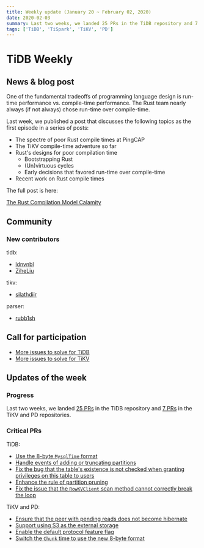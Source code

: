 ```yaml
---
title: Weekly update (January 20 ~ February 02, 2020)
date: 2020-02-03
summary: Last two weeks, we landed 25 PRs in the TiDB repository and 7 PRs in the TiKV and PD repositories.
tags: ['TiDB', 'TiSpark', 'TiKV', 'PD']
---
```


# TiDB Weekly

## News & blog post

One of the fundamental tradeoffs of programming language design is run-time performance vs. compile-time performance. The Rust team nearly always (if not always) chose run-time over compile-time.

Last week, we published a post that discusses the following topics as the first episode in a series of posts:

- The spectre of poor Rust compile times at PingCAP
- The TiKV compile-time adventure so far
- Rust's designs for poor compilation time
    - Bootstrapping Rust
    - (Un)virtuous cycles
    - Early decisions that favored run-time over compile-time
- Recent work on Rust compile times

The full post is here:

[The Rust Compilation Model Calamity](https://pingcap.com/blog/rust-compilation-model-calamity/)

## Community

### New contributors

tidb:

- [ldnvnbl](https://github.com/ldnvnbl)
- [ZiheLiu](https://github.com/ZiheLiu)

tikv:

- [silathdiir](https://github.com/silathdiir)

parser:

- [rubb1sh](https://github.com/rubb1sh)

## Call for participation

- [More issues to solve for TiDB](https://github.com/pingcap/tidb/issues?q=is%3Aissue+is%3Aopen+label%3A%22help+wanted%22)
- [More issues to solve for TiKV](https://github.com/tikv/tikv/labels/S%3A%20HelpWanted)

## Updates of the week

### Progress

Last two weeks, we landed [25 PRs](https://github.com/pingcap/tidb/pulls?utf8=%E2%9C%93&q=is%3Apr+is%3Amerged+merged%3A2020-01-20..2020-02-02+) in the TiDB repository and [7 PRs](https://github.com/search?q=repo%3Atikv%2Ftikv+repo%3Apingcap%2Fpd+is%3Apr+is%3Amerged+merged%3A2020-01-20..2020-02-02&type=Issues) in the TiKV and PD repositories.

### Critical PRs

TiDB:

- [Use the 8-byte `MysqlTime` format](https://github.com/pingcap/tidb/pull/14278)
- [Handle events of adding or truncating partitions](https://github.com/pingcap/tidb/pull/14500)
- [Fix the bug that the table's existence is not checked when granting privileges on this table to users](https://github.com/pingcap/tidb/pull/14540)
- [Enhance the rule of partition pruning](https://github.com/pingcap/tidb/pull/14544)
- [Fix the issue that the `RowKVClient` scan method cannot correctly break the loop](https://github.com/pingcap/tidb/pull/14365)

TiKV and PD:

- [Ensure that the peer with pending reads does not become hibernate](https://github.com/tikv/tikv/pull/6438)
- [Support using S3 as the external storage](https://github.com/tikv/tikv/pull/6209)
- [Enable the default protocol feature flag](https://github.com/tikv/tikv/pull/6436)
- [Switch the `Chunk` time to use the new 8-byte format](https://github.com/tikv/tikv/pull/6418)
